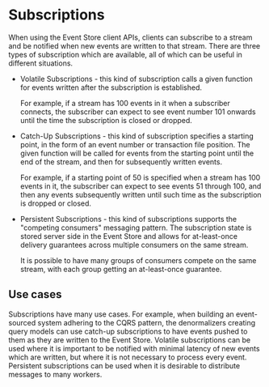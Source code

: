# Subscriptions

When using the Event Store client APIs, clients can subscribe to a stream and be
notified when new events are written to that stream. There are three types of
subscription which are available, all of which can be useful in different
situations.

- Volatile Subscriptions - this kind of subscription calls a given function for
  events written after the subscription is established.
  
  For example, if a stream has 100 events in it when a subscriber connects, the
  subscriber can expect to see event number 101 onwards until the time the
  subscription is closed or dropped.

- Catch-Up Subscriptions - this kind of subscription specifies a starting
  point, in the form of an event number or transaction file position. The given
  function will be called for events from the starting point until the end of
  the stream, and then for subsequently written events.
  
  For example, if a starting point of 50 is specified when a stream has 100
  events in it, the subscriber can expect to see events 51 through 100, and
  then any events subsequently written until such time as the subscription is
  dropped or closed.

- Persistent Subscriptions - this kind of subscriptions supports the "competing
  consumers" messaging pattern. The subscription state is stored server side in
  the Event Store and allows for at-least-once delivery guarantees across
  multiple consumers on the same stream.

  It is possible to have many groups of consumers compete on the same stream,
  with each group getting an at-least-once guarantee.

## Use cases

Subscriptions have many use cases. For example, when building an event-sourced
system adhering to the CQRS pattern, the denormalizers creating query models
can use catch-up subscriptions to have events pushed to them as they are
written to the Event Store. Volatile subscriptions can be used where it is
important to be notified with minimal latency of new events which are written,
but where it is not necessary to process every event. Persistent subscriptions
can be used when it is desirable to distribute messages to many workers.

